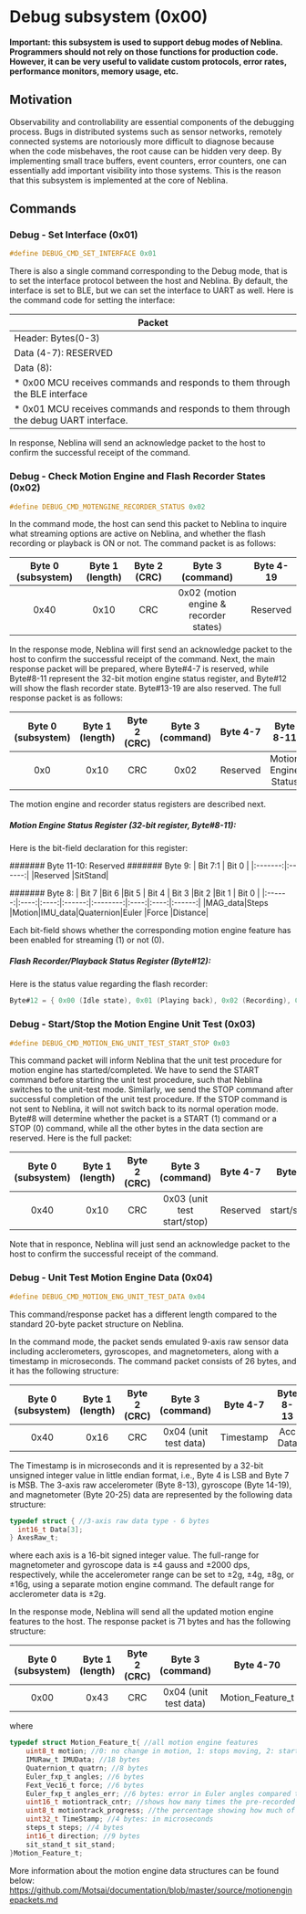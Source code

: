 # Debug subsystem (0x00)

**Important: this subsystem is used to support debug modes of Neblina.  Programmers should not rely on those functions for 
production code.  However, it can be very useful to validate custom protocols, error rates, performance monitors, memory usage, etc.**

## Motivation

Observability and controllability are essential components of the debugging process.  Bugs in distributed systems
such as sensor networks, remotely connected systems are notoriously more difficult to diagnose because when the code
misbehaves, the root cause can be hidden very deep.  By implementing small trace buffers, event counters, error counters,
one can essentially add important visibility into those systems.  This is the reason that this subsystem is implemented
at the core of Neblina.

## Commands

### Debug - Set Interface (0x01)

```c 
#define DEBUG_CMD_SET_INTERFACE 0x01
```

There is also a single command corresponding to the Debug mode, that is to set the interface protocol between the host and Neblina. By default, the interface is set to BLE, but we can set the interface to UART as well. Here is the command code for setting the interface:

| Packet|
|--------|
| Header: Bytes(0-3) |
| Data (4-7): RESERVED |
|Data (8):|
| * 0x00 MCU receives commands and responds to them through the BLE interface|
| * 0x01 MCU receives commands and responds to them through the debug UART interface.|

In response, Neblina will send an acknowledge packet to the host to confirm the successful receipt of the command.

### Debug - Check Motion Engine and Flash Recorder States (0x02)

```c 
#define DEBUG_CMD_MOTENGINE_RECORDER_STATUS 0x02
```

In the command mode, the host can send this packet to Neblina to inquire what streaming options are active on Neblina, and whether the flash recording or playback is ON or not. The command packet is as follows:

|Byte 0 (subsystem)|Byte 1 (length)|Byte 2 (CRC)|            Byte 3 (command)          |Byte 4-19|
|:----------------:|:-------------:|:----------:|:------------------------------------:|:-------:|
|       0x40       |      0x10     |     CRC    |0x02 (motion engine & recorder states)|Reserved |

In the response mode, Neblina will first send an acknowledge packet to the host to confirm the successful receipt of the command. Next, the main response packet will be prepared, where Byte#4-7 is reserved, while Byte#8-11 represent the 32-bit motion engine status register, and Byte#12 will show the flash recorder state. Byte#13-19 are also reserved. The full response packet is as follows:

|Byte 0 (subsystem)|Byte 1 (length)|Byte 2 (CRC)|Byte 3 (command)|Byte 4-7 |     Byte 8-11      |    Byte 12    |Byte 13-19|
|:----------------:|:-------------:|:----------:|:--------------:|:-------:|:------------------:|:-------------:|:--------:|
|       0x0        |     0x10      |    CRC     |      0x02      |Reserved |Motion Engine Status|Recorder Status| Reserved |

The motion engine and recorder status registers are described next.

##### Motion Engine Status Register (32-bit register, Byte#8-11):
Here is the bit-field declaration for this register:

####### Byte 11-10: Reserved
####### Byte 9:
| Bit 7:1 | Bit 0  |
|:-------:|:------:|
|Reserved |SitStand|

####### Byte 8:
|  Bit 7 |Bit 6 |Bit 5 | Bit 4  |  Bit 3   |Bit 2 |Bit 1 |  Bit 0 |
|:------:|:----:|:----:|:------:|:--------:|:----:|:----:|:------:|
|MAG_data|Steps |Motion|IMU_data|Quaternion|Euler |Force |Distance|

Each bit-field shows whether the corresponding motion engine feature has been enabled for streaming (1) or not (0).

##### Flash Recorder/Playback Status Register (Byte#12):
Here is the status value regarding the flash recorder:
```c 
Byte#12 = { 0x00 (Idle state), 0x01 (Playing back), 0x02 (Recording), 0x03-0xFF (unused) } 
```

### Debug - Start/Stop the Motion Engine Unit Test (0x03)
```c 
#define DEBUG_CMD_MOTION_ENG_UNIT_TEST_START_STOP 0x03
```
This command packet will inform Neblina that the unit test procedure for motion engine has started/completed. We have to send the START command before starting the unit test procedure, such that Neblina switches to the unit-test mode. Similarly, we send the STOP command after successful completion of the unit test procedure. If the STOP command is not sent to Neblina, it will not switch back to its normal operation mode. Byte#8 will determine whether the packet is a START (1) command or a STOP (0) command, while all the other bytes in the data section are reserved. Here is the full packet:

|Byte 0 (subsystem)|Byte 1 (length)|Byte 2 (CRC)|     Byte 3 (command)      |Byte 4-7|  Byte 8  |Byte 9-19|
|:----------------:|:-------------:|:----------:|:-------------------------:|:------:|:--------:|:-------:|
|       0x40       |      0x10     |     CRC    |0x03 (unit test start/stop)|Reserved|start/stop|Reserved |

Note that in responce, Neblina will just send an acknowledge packet to the host to confirm the successful receipt of the command.

### Debug - Unit Test Motion Engine Data (0x04)
```c 
#define DEBUG_CMD_MOTION_ENG_UNIT_TEST_DATA 0x04
```
This command/response packet has a different length compared to the standard 20-byte packet structure on Neblina. 

In the command mode, the packet sends emulated 9-axis raw sensor data including acclerometers, gyroscopes, and magnetometers, along with a timestamp in microseconds. The command packet consists of 26 bytes, and it has the following structure:

|Byte 0 (subsystem)|Byte 1 (length)|Byte 2 (CRC)|  Byte 3 (command)   |Byte 4-7 |Byte 8-13|Byte 14-19|Byte 20-25|
|:----------------:|:-------------:|:----------:|:-------------------:|:-------:|:-------:|:--------:|:--------:|
|       0x40       |      0x16     |     CRC    |0x04 (unit test data)|Timestamp|Acc Data | Gyr Data | Mag Data |

The Timestamp is in microseconds and it is represented by a 32-bit unsigned integer value in little endian format, i.e., Byte 4 is LSB and Byte 7 is MSB. The 3-axis raw accelerometer (Byte 8-13), gyroscope (Byte 14-19), and magnetometer (Byte 20-25) data are represented by the following data structure:
```c
typedef struct { //3-axis raw data type - 6 bytes
  int16_t Data[3];
} AxesRaw_t;
```
where each axis is a 16-bit signed integer value. The full-range for magnetometer and gyroscope data is ±4 gauss and ±2000 dps, respectively, while the accelerometer range can be set to ±2g, ±4g, ±8g, or ±16g, using a separate motion engine command. The default range for acclerometer data is ±2g.

In the response mode, Neblina will send all the updated motion engine features to the host. The response packet is 71 bytes and has the following structure:

|Byte 0 (subsystem)|Byte 1 (length)|Byte 2 (CRC)|  Byte 3 (command)   |   Byte 4-70    |
|:----------------:|:-------------:|:----------:|:-------------------:|:--------------:|
|       0x00       |      0x43     |     CRC    |0x04 (unit test data)|Motion_Feature_t|

where
```c
typedef struct Motion_Feature_t{ //all motion engine features
	uint8_t motion; //0: no change in motion, 1: stops moving, 2: starts moving
	IMURaw_t IMUData; //18 bytes
	Quaternion_t quatrn; //8 bytes
	Euler_fxp_t angles; //6 bytes
	Fext_Vec16_t force; //6 bytes
	Euler_fxp_t angles_err; //6 bytes: error in Euler angles compared to a reference trajectory
	uint16_t motiontrack_cntr; //shows how many times the pre-recorded track has been repeated
	uint8_t motiontrack_progress; //the percentage showing how much of a pre-recorded track has been covered
	uint32_t TimeStamp; //4 bytes: in microseconds
	steps_t steps; //4 bytes
	int16_t direction; //9 bytes
	sit_stand_t sit_stand;
}Motion_Feature_t;
```
More information about the motion engine data structures can be found below:
https://github.com/Motsai/documentation/blob/master/source/motionenginepackets.md
